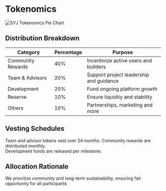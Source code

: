 # Tokenomics

![SYJ Tokenomics Pie Chart](assets/image1.png)

## Distribution Breakdown

| Category            | Percentage | Purpose                                   |
|---------------------|------------|-------------------------------------------|
| Community Rewards   | 40%        | Incentivize active users and builders     |
| Team & Advisors     | 20%        | Support project leadership and guidance   |
| Development         | 20%        | Fund ongoing platform growth              |
| Reserve             | 10%        | Ensure liquidity and stability            |
| Others              | 10%        | Partnerships, marketing and more          |

## Vesting Schedules

Team and advisor tokens vest over 24 months. Community rewards are distributed monthly.  
Development funds are released per milestone.

## Allocation Rationale

We prioritize community and long-term sustainability, ensuring fair opportunity for all participants